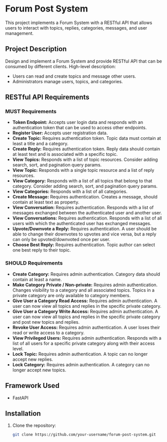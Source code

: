 # Forum Post System

This project implements a Forum System with a RESTful API that allows users to interact with topics, replies, categories, messages, and user management.

## Project Description

Design and implement a Forum System and provide RESTful API that can be consumed by different clients. High-level description:

- Users can read and create topics and message other users.
- Administrators manage users, topics, and categories.

## RESTful API Requirements

### MUST Requirements

- **Token Endpoint:** Accepts user login data and responds with an authentication token that can be used to access other endpoints.
- **Register User:** Accepts user registration data.
- **Create Topic:** Requires authentication token. Topic data must contain at least a title and a category.
- **Create Reply:** Requires authentication token. Reply data should contain at least text and is associated with a specific topic.
- **View Topics:** Responds with a list of topic resources. Consider adding search, sort, and pagination query params.
- **View Topic:** Responds with a single topic resource and a list of reply resources.
- **View Category:** Responds with a list of all topics that belong to that category. Consider adding search, sort, and pagination query params.
- **View Categories:** Responds with a list of all categories.
- **Create Message:** Requires authentication. Creates a message, should contain at least text as property.
- **View Conversation:** Requires authentication. Responds with a list of messages exchanged between the authenticated user and another user.
- **View Conversations:** Requires authentication. Responds with a list of all users with which the authenticated user has exchanged messages.
- **Upvote/Downvote a Reply:** Requires authentication. A user should be able to change their downvotes to upvotes and vice versa, but a reply can only be upvoted/downvoted once per user.
- **Choose Best Reply:** Requires authentication. Topic author can select one best reply to their topic.

### SHOULD Requirements

- **Create Category:** Requires admin authentication. Category data should contain at least a name.
- **Make Category Private / Non-private:** Requires admin authentication. Changes visibility to a category and all associated topics. Topics in a private category are only available to category members.
- **Give User a Category Read Access:** Requires admin authentication. A user can now view all topics and replies in the specific private category.
- **Give User a Category Write Access:** Requires admin authentication. A user can now view all topics and replies in the specific private category and post new topics and replies.
- **Revoke User Access:** Requires admin authentication. A user loses their read or write access to a category.
- **View Privileged Users:** Requires admin authentication. Responds with a list of all users for a specific private category along with their access level.
- **Lock Topic:** Requires admin authentication. A topic can no longer accept new replies.
- **Lock Category:** Requires admin authentication. A category can no longer accept new topics.

## Framework Used

- FastAPI

## Installation

1. Clone the repository:
   ```bash
   git clone https://github.com/your-username/forum-post-system.git
